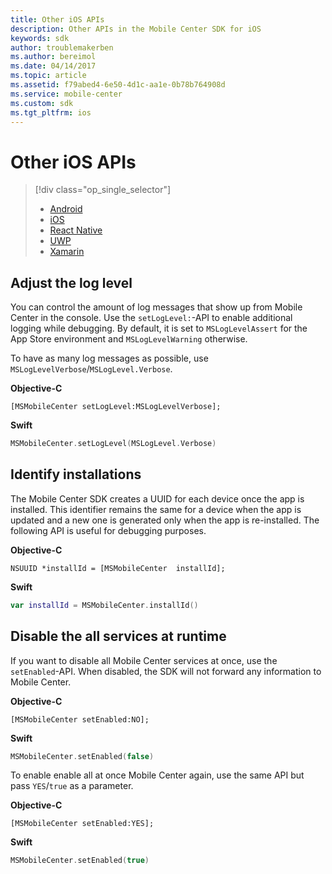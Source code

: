 ```yaml
---
title: Other iOS APIs
description: Other APIs in the Mobile Center SDK for iOS
keywords: sdk
author: troublemakerben
ms.author: bereimol
ms.date: 04/14/2017
ms.topic: article
ms.assetid: f79abed4-6e50-4d1c-aa1e-0b78b764908d
ms.service: mobile-center
ms.custom: sdk
ms.tgt_pltfrm: ios
---
```


# Other iOS APIs

> [!div class="op_single_selector"]
> * [Android](android.md)
> * [iOS](ios.md)
> * [React Native](react-native.md)
> * [UWP](uwp.md)
> * [Xamarin](xamarin.md)

## Adjust the log level

You can control the amount of log messages that show up from Mobile Center in the console. Use the `setLogLevel:`-API to enable additional logging while debugging. By default, it is set to `MSLogLevelAssert` for the App Store environment and `MSLogLevelWarning` otherwise.

To have as many log messages as possible, use `MSLogLevelVerbose`/`MSLogLevel.Verbose`.

**Objective-C**

```obj-c
[MSMobileCenter setLogLevel:MSLogLevelVerbose];
```

**Swift**

```swift
MSMobileCenter.setLogLevel(MSLogLevel.Verbose)
```

## Identify installations

The Mobile Center SDK creates a UUID for each device once the app is installed. This identifier remains the same for a device when the app is updated and a new one is generated only when the app is re-installed. The following API is useful for debugging purposes.

**Objective-C**

```obj-c
NSUUID *installId = [MSMobileCenter  installId];
```

**Swift**

```swift
var installId = MSMobileCenter.installId()
```

## Disable the all services at runtime

If you want to disable all Mobile Center services at once, use the `setEnabled`-API. When disabled, the SDK will not forward any information to Mobile Center.

**Objective-C**

```obj-c
[MSMobileCenter setEnabled:NO];
```

**Swift**

```swift
MSMobileCenter.setEnabled(false)
```

To enable enable all at once Mobile Center again, use the same API but pass `YES`/`true` as a parameter.

**Objective-C**

```obj-c
[MSMobileCenter setEnabled:YES];
```

**Swift**

```swift
MSMobileCenter.setEnabled(true)
```
